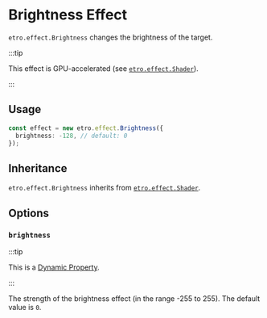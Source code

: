 # Brightness Effect

`etro.effect.Brightness` changes the brightness of the target.

:::tip

This effect is GPU-accelerated (see [`etro.effect.Shader`](shader)).

:::

## Usage

```ts
const effect = new etro.effect.Brightness({
  brightness: -128, // default: 0
});
```

## Inheritance

`etro.effect.Brightness` inherits from [`etro.effect.Shader`](shader).

## Options

### `brightness`

:::tip

This is a [Dynamic Property](../dynamic-properties).

:::

The strength of the brightness effect (in the range -255 to 255). The default value is `0`.
